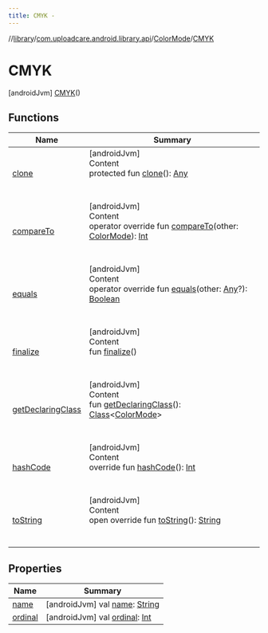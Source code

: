```yaml
---
title: CMYK -
---
```

//[library](../../../index.md)/[com.uploadcare.android.library.api](../../index.md)/[ColorMode](../index.md)/[CMYK](index.md)



# CMYK  
 [androidJvm] [CMYK](index.md)()  
   


## Functions  
  
|  Name|  Summary| 
|---|---|
| <a name="kotlin/Enum/clone/#/PointingToDeclaration/"></a>[clone](../../../com.uploadcare.android.library.urls/-order/-s-i-z-e_-d-e-s-c/index.md#%5Bkotlin%2FEnum%2Fclone%2F%23%2FPointingToDeclaration%2F%5D%2FFunctions%2F2103969333)| <a name="kotlin/Enum/clone/#/PointingToDeclaration/"></a>[androidJvm]  <br>Content  <br>protected fun [clone](../../../com.uploadcare.android.library.urls/-order/-s-i-z-e_-d-e-s-c/index.md#%5Bkotlin%2FEnum%2Fclone%2F%23%2FPointingToDeclaration%2F%5D%2FFunctions%2F2103969333)(): [Any](https://kotlinlang.org/api/latest/jvm/stdlib/kotlin/-any/index.html)  <br><br><br>
| <a name="kotlin/Enum/compareTo/#com.uploadcare.android.library.api.ColorMode/PointingToDeclaration/"></a>[compareTo](../-l-a-b/index.md#%5Bkotlin%2FEnum%2FcompareTo%2F%23com.uploadcare.android.library.api.ColorMode%2FPointingToDeclaration%2F%5D%2FFunctions%2F2103969333)| <a name="kotlin/Enum/compareTo/#com.uploadcare.android.library.api.ColorMode/PointingToDeclaration/"></a>[androidJvm]  <br>Content  <br>operator override fun [compareTo](../-l-a-b/index.md#%5Bkotlin%2FEnum%2FcompareTo%2F%23com.uploadcare.android.library.api.ColorMode%2FPointingToDeclaration%2F%5D%2FFunctions%2F2103969333)(other: [ColorMode](../index.md)): [Int](https://kotlinlang.org/api/latest/jvm/stdlib/kotlin/-int/index.html)  <br><br><br>
| <a name="kotlin/Enum/equals/#kotlin.Any?/PointingToDeclaration/"></a>[equals](../../../com.uploadcare.android.library.urls/-order/-s-i-z-e_-d-e-s-c/index.md#%5Bkotlin%2FEnum%2Fequals%2F%23kotlin.Any%3F%2FPointingToDeclaration%2F%5D%2FFunctions%2F2103969333)| <a name="kotlin/Enum/equals/#kotlin.Any?/PointingToDeclaration/"></a>[androidJvm]  <br>Content  <br>operator override fun [equals](../../../com.uploadcare.android.library.urls/-order/-s-i-z-e_-d-e-s-c/index.md#%5Bkotlin%2FEnum%2Fequals%2F%23kotlin.Any%3F%2FPointingToDeclaration%2F%5D%2FFunctions%2F2103969333)(other: [Any](https://kotlinlang.org/api/latest/jvm/stdlib/kotlin/-any/index.html)?): [Boolean](https://kotlinlang.org/api/latest/jvm/stdlib/kotlin/-boolean/index.html)  <br><br><br>
| <a name="kotlin/Enum/finalize/#/PointingToDeclaration/"></a>[finalize](../../../com.uploadcare.android.library.urls/-order/-s-i-z-e_-d-e-s-c/index.md#%5Bkotlin%2FEnum%2Ffinalize%2F%23%2FPointingToDeclaration%2F%5D%2FFunctions%2F2103969333)| <a name="kotlin/Enum/finalize/#/PointingToDeclaration/"></a>[androidJvm]  <br>Content  <br>fun [finalize](../../../com.uploadcare.android.library.urls/-order/-s-i-z-e_-d-e-s-c/index.md#%5Bkotlin%2FEnum%2Ffinalize%2F%23%2FPointingToDeclaration%2F%5D%2FFunctions%2F2103969333)()  <br><br><br>
| <a name="kotlin/Enum/getDeclaringClass/#/PointingToDeclaration/"></a>[getDeclaringClass](../../../com.uploadcare.android.library.urls/-order/-s-i-z-e_-d-e-s-c/index.md#%5Bkotlin%2FEnum%2FgetDeclaringClass%2F%23%2FPointingToDeclaration%2F%5D%2FFunctions%2F2103969333)| <a name="kotlin/Enum/getDeclaringClass/#/PointingToDeclaration/"></a>[androidJvm]  <br>Content  <br>fun [getDeclaringClass](../../../com.uploadcare.android.library.urls/-order/-s-i-z-e_-d-e-s-c/index.md#%5Bkotlin%2FEnum%2FgetDeclaringClass%2F%23%2FPointingToDeclaration%2F%5D%2FFunctions%2F2103969333)(): [Class](https://developer.android.com/reference/kotlin/java/lang/Class.html)<[ColorMode](../index.md)>  <br><br><br>
| <a name="kotlin/Enum/hashCode/#/PointingToDeclaration/"></a>[hashCode](../../../com.uploadcare.android.library.urls/-order/-s-i-z-e_-d-e-s-c/index.md#%5Bkotlin%2FEnum%2FhashCode%2F%23%2FPointingToDeclaration%2F%5D%2FFunctions%2F2103969333)| <a name="kotlin/Enum/hashCode/#/PointingToDeclaration/"></a>[androidJvm]  <br>Content  <br>override fun [hashCode](../../../com.uploadcare.android.library.urls/-order/-s-i-z-e_-d-e-s-c/index.md#%5Bkotlin%2FEnum%2FhashCode%2F%23%2FPointingToDeclaration%2F%5D%2FFunctions%2F2103969333)(): [Int](https://kotlinlang.org/api/latest/jvm/stdlib/kotlin/-int/index.html)  <br><br><br>
| <a name="kotlin/Enum/toString/#/PointingToDeclaration/"></a>[toString](../../../com.uploadcare.android.library.urls/-order/-s-i-z-e_-d-e-s-c/index.md#%5Bkotlin%2FEnum%2FtoString%2F%23%2FPointingToDeclaration%2F%5D%2FFunctions%2F2103969333)| <a name="kotlin/Enum/toString/#/PointingToDeclaration/"></a>[androidJvm]  <br>Content  <br>open override fun [toString](../../../com.uploadcare.android.library.urls/-order/-s-i-z-e_-d-e-s-c/index.md#%5Bkotlin%2FEnum%2FtoString%2F%23%2FPointingToDeclaration%2F%5D%2FFunctions%2F2103969333)(): [String](https://kotlinlang.org/api/latest/jvm/stdlib/kotlin/-string/index.html)  <br><br><br>


## Properties  
  
|  Name|  Summary| 
|---|---|
| <a name="com.uploadcare.android.library.api/ColorMode.CMYK/name/#/PointingToDeclaration/"></a>[name](name.md)| <a name="com.uploadcare.android.library.api/ColorMode.CMYK/name/#/PointingToDeclaration/"></a> [androidJvm] val [name](name.md): [String](https://kotlinlang.org/api/latest/jvm/stdlib/kotlin/-string/index.html)   <br>
| <a name="com.uploadcare.android.library.api/ColorMode.CMYK/ordinal/#/PointingToDeclaration/"></a>[ordinal](ordinal.md)| <a name="com.uploadcare.android.library.api/ColorMode.CMYK/ordinal/#/PointingToDeclaration/"></a> [androidJvm] val [ordinal](ordinal.md): [Int](https://kotlinlang.org/api/latest/jvm/stdlib/kotlin/-int/index.html)   <br>

